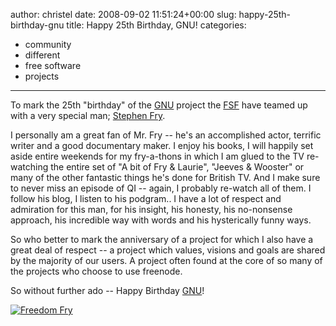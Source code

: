 author: christel
date: 2008-09-02 11:51:24+00:00
slug: happy-25th-birthday-gnu
title: Happy 25th Birthday, GNU!
categories:
- community
- different
- free software
- projects
---

To mark the 25th "birthday" of the [GNU](http://gnu.org) project the [FSF](http://www.fsf.org) have teamed up with a very special man; [Stephen Fry](http://www.stephenfry.com).



I personally am a great fan of Mr. Fry -- he's an accomplished actor, terrific writer and a good documentary maker. I enjoy his books, I will happily set aside entire weekends for my fry-a-thons in which I am glued to the TV re-watching the entire set of "A bit of Fry & Laurie", "Jeeves & Wooster" or many of the other fantastic things he's done for British TV. And I make sure to never miss an episode of QI -- again, I probably re-watch all of them. I follow his blog, I listen to his podgram.. I have a lot of respect and admiration for this man, for his insight, his honesty, his no-nonsense approach, his incredible way with words and his hysterically funny ways.



So who better to mark the anniversary of a project for which I also have a great deal of respect -- a project which values, visions and goals are shared by the majority of our users. A project often found at the core of so many of the projects who choose to use freenode.



So without further ado -- Happy Birthday [GNU](http://www.gnu.org)!



[![Freedom Fry](http://static.fsf.org/fsforg/img/fry720.jpg)](http://www.gnu.org/fry/happy-birthday-to-gnu.html)
